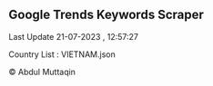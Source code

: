 

## Google Trends Keywords Scraper 
 
Last Update 21-07-2023 , 12:57:27

Country List :
VIETNAM.json



© Abdul Muttaqin 
